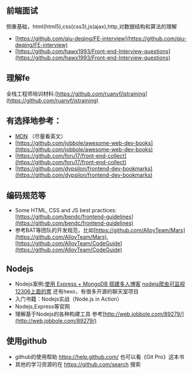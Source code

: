 ## 前端面试
侧重基础，html(html5),css(css3),js(ajax),http,对数据结构和算法的理解

- [https://github.com/qiu-deqing/FE-interview](https://github.com/qiu-deqing/FE-interview)
- [https://github.com/hawx1993/Front-end-Interview-questions](https://github.com/hawx1993/Front-end-Interview-questions)

## 理解fe
全栈工程师培训材料:[https://github.com/ruanyf/jstraining](https://github.com/ruanyf/jstraining)

## 有选择地参考：
- [MDN](https://developer.mozilla.org/en-US/)  （尽量看英文）
- [https://github.com/jobbole/awesome-web-dev-books](https://github.com/jobbole/awesome-web-dev-books)
- [https://github.com/foru17/front-end-collect](https://github.com/foru17/front-end-collect)
- [https://github.com/dypsilon/frontend-dev-bookmarks](https://github.com/dypsilon/frontend-dev-bookmarks)
## 编码规范等
- Some HTML, CSS and JS best practices: [https://github.com/bendc/frontend-guidelines](https://github.com/bendc/frontend-guidelines)
- 参考BAT等团队的开发规范，比如[https://github.com/AlloyTeam/Mars](https://github.com/AlloyTeam/Mars),[https://github.com/AlloyTeam/CodeGuide](https://github.com/AlloyTeam/CodeGuide)

## Nodejs
- Nodejs案例:[使用 Express + MongoDB 搭建多人博客](https://github.com/nswbmw/N-blog)  [nodejs爬虫可监视12306上面的票](https://github.com/Froguard/wt) 还有hexo，有很多开源的聊天室项目
- 入门书籍：Nodejs实战（Node.js in Action）
- Nodejs,Express等官网
- 理解基于Nodejs的各种构建工具 参考[http://web.jobbole.com/89279/](http://web.jobbole.com/89279/)

## 使用github
- github的使用帮助 https://help.github.com/  也可以看《Git Pro》这本书
- 其他的学习资源的在 https://github.com/search 搜索